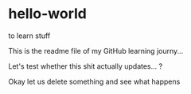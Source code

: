 # hello-world
to learn stuff

This is the readme file of my GitHub learning journy...

Let's test whether this shit actually updates... ?


Okay let us delete something and see what happens